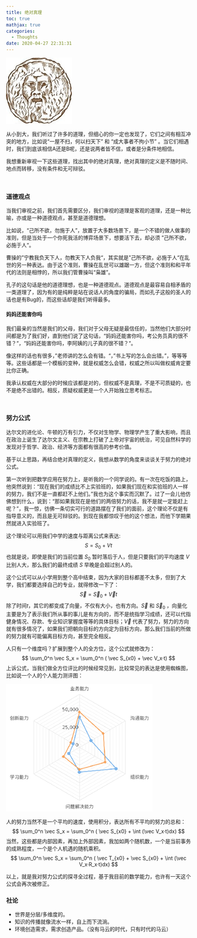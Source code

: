 ```yaml
---
title: 绝对真理
toc: true
mathjax: true
categories:
  - Thoughts
date: 2020-04-27 22:31:31
---
```



![truth.jpg](/resources/Cover/truth.jpg)

从小到大，我们听过了许多的道理，但细心的你一定也发现了，它们之间有相互冲突的地方，比如说“一屋不扫，何以扫天下” 和 “成大事者不拘小节” 。当它们相遇时，我们到底该相信A还是B呢，还是说两者皆不信，或者是分条件地相信。

我想重新审视一下这些道理，找出其中的绝对真理，绝对真理的定义是不随时间、地点而转移，没有条件和无可辩驳。

<!--more-->
<br/>

### 道德观点

当我们审视之前，我们首先需要区分，我们审视的道理是客观的道理，还是一种比喻，亦或是一种道德观点，甚至是道德理想。

比如说，“己所不欲，勿施于人”，放置于大多数场景下，是一个不错的做人做事的准则，但是当处于一个你死我活的博弈场景下，想要活下去，却必须 ”己所不欲，必施于人“。

曹操的”宁教我负天下人，勿教天下人负我“，其实就是”己所不欲，必施于人“在乱世的另一种表达。由于这个准则，曹操在乱世可以雄踞一方，但这个准则和和平年代的法则是相悖的，所以我们管曹操叫“枭雄”。

孔子的这句话是他的道德理想，也是一种道德观点。道德观点是最容易自相矛盾的一类道理了，因为有的是纯粹是站在说话人的角度的骗局，而如孔子这般的圣人的话也是有Bug的，而这些话却是我们听得最多。

#### 妈妈还能害你吗

我们最亲的当然是我们的父母，我们对于父母无疑是最信任的，当然他们大部分时间都是为了我们好，直到他们说了这句话，“妈妈还能害你吗，考公务员真的很不错？“，“妈妈还能害你吗，李阿姨的儿子真的很不错？“。

像这样的话也有很多，”老师讲的怎么会有错。“，”书上写的怎么会出错。”，等等等等。这些话都是一个模板的变种，就是权威怎么会错，权威之所以叫做权威肯定要比你正确。

我承认权威在大部分的时候应该都是对的，但权威不是真理，不是不可质疑的，也不是绝不出错的。相反，质疑权威更是一个人开始独立思考标志。

<br/>

### 努力公式

达尔文的进化论、牛顿的万有引力，不仅对生物学、物理学产生了重大影响，而且在政治上诞生了达尔文主义、在宗教上打破了上帝对宇宙的统治，可见自然科学的发现对于哲学、政治、经济等方面都有很高的参考价值。

基于以上思路，再结合绝对真理的定义，我想从数学的角度来谈谈关于努力的绝对公式。

第一次听到把数学应用在努力上，是听我的一个同学说的。有一次在吃饭的路上，他突然说到：“现在我们的成绩比不上实验班的，如果我们现在和实验班的人一样的努力，我们不是一直都赶不上他们。”我也为这个事实而沉默了。过了一会儿他仿佛想到什么，说到：“那如果我现在是他们的两倍努力的话，我不是就一定能赶上呢？”，我一惊，彷佛一条切实可行的道路摆在了我们的面前，这个理论不仅是有指导意义的，而且是无可辩驳的。到现在我都惊叹于他的这个想法，而他下学期果然就进入实验班了。

这个理论可以用我们中学的速度与距离公式来表达:
$$
S = S_0 + Vt
$$
也就是说，即使是我们的当前位置 $S_0$ 暂时落后于人，但是只要我们的平均速度 $V$ 比别人大，那么我们的最终成绩 $S$ 早晚是会超过别人的。

这个公式可以从小学用到整个高中结束，因为大家的目标都差不太多，但到了大学，我们都要选择自己的专业，就得修改一下了：
$$
\vec S = \vec S_0 + \vec Vt
$$
除了时间$t$，其它的都变成了向量，不仅有大小，也有方向。$\vec S$ 和 $\vec S_0$ ，向量化主要是为了表示我们所从事的事儿是有方向的，而不是统指学习成绩，还可以代指健身情况、存款、专业知识掌握度等等的具体目标；$\vec V$ 代表了努力，努力的方向就有很多情况了，如果我们把朝向目标的方向定为目标方向，那么我们当前的所做的努力就有可能偏离目标方向，甚至完全相反。

人只有一个维度吗？扩展到整个人的全方位，这个公式就修改为：
$$
\sum_0^n \vec S_x = \sum_0^n ( \vec S_{x0} + \vec V_x·t)
$$
上诉公式，当我们做全方位评比的时候经常见到，比较常见的表达是使用蜘蛛图，比如说一个人的个人能力测评图：

![chart.png](/resources/绝对真理/chart~1.png)

人的努力当然不是一个平均的速度，使用积分，表达所有不平均的努力的总和：
$$
\sum_0^n \vec S_x = \sum_0^n ( \vec S_{x0} + \int (\vec V_x·t)dx)
$$
当然，这些都是内部因素，再加上外部因素，我加如两个随机数，一个是当前事务的成熟程度，一个是个人机遇的随机乘积。
$$
\sum_0^n \vec S_x = \sum_0^n ( \vec T_{x0} + \vec S_{x0} + \int (\vec V_x·R_x·t)dx)
$$

以上，就是我对努力公式的探寻全过程，基于我目前的数学能力，也许有一天这个公式会再次被修正。

### 社论

* 世界是分层/多维度的。
* 知识的传播就像流水一样，自上而下流淌。
* 环境创造需求，需求创造产品。（没有马云的时代，只有时代的马云）



